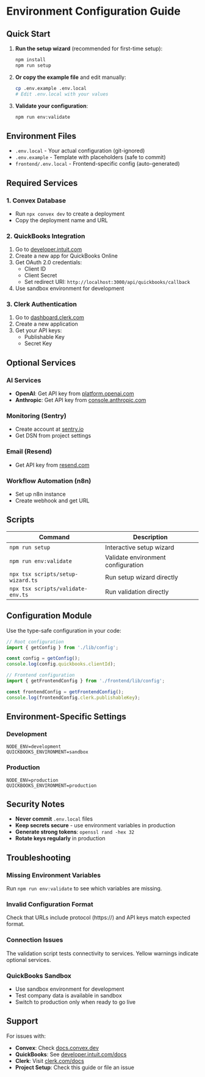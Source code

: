 # Environment Configuration Guide

## Quick Start

1. **Run the setup wizard** (recommended for first-time setup):
   ```bash
   npm install
   npm run setup
   ```

2. **Or copy the example file** and edit manually:
   ```bash
   cp .env.example .env.local
   # Edit .env.local with your values
   ```

3. **Validate your configuration**:
   ```bash
   npm run env:validate
   ```

## Environment Files

- `.env.local` - Your actual configuration (git-ignored)
- `.env.example` - Template with placeholders (safe to commit)
- `frontend/.env.local` - Frontend-specific config (auto-generated)

## Required Services

### 1. Convex Database
- Run `npx convex dev` to create a deployment
- Copy the deployment name and URL

### 2. QuickBooks Integration
1. Go to [developer.intuit.com](https://developer.intuit.com)
2. Create a new app for QuickBooks Online
3. Get OAuth 2.0 credentials:
   - Client ID
   - Client Secret
   - Set redirect URI: `http://localhost:3000/api/quickbooks/callback`
4. Use sandbox environment for development

### 3. Clerk Authentication
1. Go to [dashboard.clerk.com](https://dashboard.clerk.com)
2. Create a new application
3. Get your API keys:
   - Publishable Key
   - Secret Key

## Optional Services

### AI Services
- **OpenAI**: Get API key from [platform.openai.com](https://platform.openai.com/api-keys)
- **Anthropic**: Get API key from [console.anthropic.com](https://console.anthropic.com)

### Monitoring (Sentry)
- Create account at [sentry.io](https://sentry.io)
- Get DSN from project settings

### Email (Resend)
- Get API key from [resend.com](https://resend.com)

### Workflow Automation (n8n)
- Set up n8n instance
- Create webhook and get URL

## Scripts

| Command | Description |
|---------|-------------|
| `npm run setup` | Interactive setup wizard |
| `npm run env:validate` | Validate environment configuration |
| `npx tsx scripts/setup-wizard.ts` | Run setup wizard directly |
| `npx tsx scripts/validate-env.ts` | Run validation directly |

## Configuration Module

Use the type-safe configuration in your code:

```typescript
// Root configuration
import { getConfig } from './lib/config';

const config = getConfig();
console.log(config.quickbooks.clientId);

// Frontend configuration
import { getFrontendConfig } from './frontend/lib/config';

const frontendConfig = getFrontendConfig();
console.log(frontendConfig.clerk.publishableKey);
```

## Environment-Specific Settings

### Development
```
NODE_ENV=development
QUICKBOOKS_ENVIRONMENT=sandbox
```

### Production
```
NODE_ENV=production
QUICKBOOKS_ENVIRONMENT=production
```

## Security Notes

- **Never commit** `.env.local` files
- **Keep secrets secure** - use environment variables in production
- **Generate strong tokens**: `openssl rand -hex 32`
- **Rotate keys regularly** in production

## Troubleshooting

### Missing Environment Variables
Run `npm run env:validate` to see which variables are missing.

### Invalid Configuration Format
Check that URLs include protocol (https://) and API keys match expected format.

### Connection Issues
The validation script tests connectivity to services. Yellow warnings indicate optional services.

### QuickBooks Sandbox
- Use sandbox environment for development
- Test company data is available in sandbox
- Switch to production only when ready to go live

## Support

For issues with:
- **Convex**: Check [docs.convex.dev](https://docs.convex.dev)
- **QuickBooks**: See [developer.intuit.com/docs](https://developer.intuit.com/app/developer/qbo/docs/get-started)
- **Clerk**: Visit [clerk.com/docs](https://clerk.com/docs)
- **Project Setup**: Check this guide or file an issue